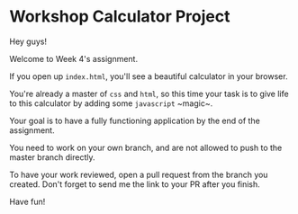 # Workshop Calculator Project

Hey guys!

Welcome to Week 4's assignment.

If you open up `index.html`, you'll see a beautiful calculator in your browser.

You're already a master of `css` and `html`, so this time your task is to give life to this calculator by adding some `javascript` ~magic~.

Your goal is to have a fully functioning application by the end of the assignment.

You need to work on your own branch, and are not allowed to push to the master branch directly.

To have your work reviewed, open a pull request from the branch you created. Don't forget to send me the link to your PR after you finish.

Have fun!